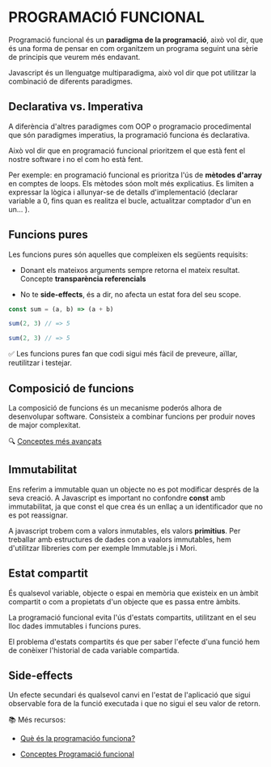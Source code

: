 # PROGRAMACIÓ FUNCIONAL

Programació funcional és un **paradigma de la programació**, això vol dir, que és una forma de pensar en com organitzem un programa seguint una sèrie de principis que veurem més endavant.

Javascript és un llenguatge multiparadigma, això vol dir que pot utilitzar la combinació de diferents paradigmes.

## **Declarativa vs. Imperativa**

A diferència d'altres paradigmes com OOP o programacio procedimental que són paradigmes imperatius, la programació funciona és declarativa.

Això vol dir que en programació funcional prioritzem el que està fent el nostre software i no el com ho està fent.

Per exemple: en programació funcional es prioritza l'ús de **mètodes d'array** en comptes de loops. Els mètodes sóon molt més explicatius. Es limiten a expressar la lògica i allunyar-se de detalls d'implementació (declarar variable a 0, fins quan es realitza el bucle, actualitzar comptador d'un en un... ).

## **Funcions pures**

Les funcions pures són aquelles que compleixen els següents requisits:

- Donant els mateixos arguments sempre retorna el mateix resultat. Concepte **transparència referencials**

- No te **side-effects**, és a dir, no afecta un estat fora del seu scope.

```js
const sum = (a, b) => (a + b)

sum(2, 3) // => 5

sum(2, 3) // => 5

```

✅ Les funcions pures fan que codi sigui més fàcil de preveure, aïllar, reutilitzar i testejar.

## **Composició de funcions**

La composició de funcions és un mecanisme poderós alhora de desenvolupar software. Consisteix a combinar funcions per produir noves de major complexitat.

🔍 [Conceptes més avançats](https://medium.com/laboratoria-developers/introducci%C3%B3n-a-la-programaci%C3%B3n-funcional-en-javascript-parte-3-composici%C3%B3n-f82ac871dcfb)

## **Immutabilitat**

Ens referim a immutable quan un objecte no es pot modificar després de la seva creació. A Javascript es important no confondre **const** amb immutabilitat, ja que const el que crea és un enllaç a un identificador que no es pot reassignar.

A javascript trobem com a valors inmutables, els valors **primitius**. Per treballar amb estructures de dades con a vaalors immutables, hem d'utilitzar llibreries com per exemple Immutable.js i Mori.

## **Estat compartit**

És qualsevol variable, objecte o espai en memòria que existeix en un àmbit compartit o com a propietats d'un objecte que es passa entre àmbits.

La programació funcional evita l'ús d'estats compartits, utilitzant en el seu lloc dades immutables i funcions pures.


El problema d'estats compartits és que per saber l'efecte d'una funció hem de conèixer l'historial de cada variable compartida.


## **Side-effects**

Un efecte secundari és qualsevol canvi en l'estat de l'aplicació que sigui observable fora de la funció executada i que no sigui el seu valor de retorn.


📚 Més recursos:

- [Què és la programacióo funciona?](https://medium.com/javascript-scene/master-the-javascript-interview-what-is-functional-programming-7f218c68b3a0)

- [Conceptes Programació funcional](https://softwarecrafters.io/javascript/introduccion-programacion-funcional-javascript)



 
